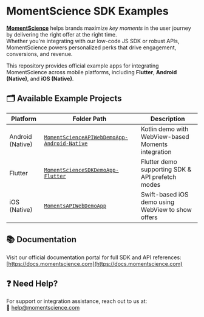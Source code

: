 # MomentScience SDK Examples

[**MomentScience**](https://momentscience.com/) helps brands maximize *key moments* in the user journey by delivering the right offer at the right time.  
Whether you're integrating with our low-code JS SDK or robust APIs, MomentScience powers personalized perks that drive engagement, conversions, and revenue.

This repository provides official example apps for integrating MomentScience across mobile platforms, including **Flutter**, **Android (Native)**, and **iOS (Native)**.

## 🗂 Available Example Projects

| Platform         | Folder Path                                                                 | Description                                      |
|------------------|------------------------------------------------------------------------------|--------------------------------------------------|
| Android (Native) | [`MomentScienceAPIWebDemoApp-Android-Native`](android-native/MomentScienceAPIWebDemoApp-Android-Native) | Kotlin demo with WebView-based Moments integration |
| Flutter          | [`MomentScienceSDKDemoApp-Flutter`](flutter/MomentScienceSDKDemoApp-Flutter) | Flutter demo supporting SDK & API prefetch modes |
| iOS (Native)     | [`MomentsAPIWebDemoApp`](ios-native/MomentsAPIWebDemoApp)                   | Swift-based iOS demo using WebView to show offers |

## 📚 Documentation
Visit our official documentation portal for full SDK and API references: [https://docs.momentscience.com](https://docs.momentscience.com)


## ❓ Need Help?

For support or integration assistance, reach out to us at:  
📧 [help@momentscience.com](mailto:help@momentscience.com)
